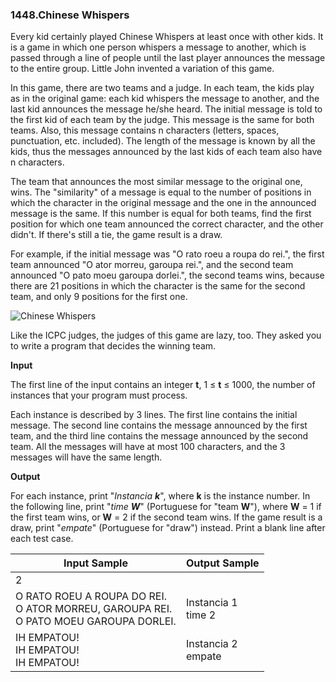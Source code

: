 ### 1448.Chinese Whispers

Every kid certainly played Chinese Whispers at least once with other kids. It is a game in which one person whispers a message to another, which is passed through a line of people until the last player announces the message to the entire group. Little John invented a variation of this game.

In this game, there are two teams and a judge. In each team, the kids play as in the original game: each kid whispers the message to another, and the last kid announces the message he/she heard. The initial message is told to the first kid of each team by the judge. This message is the same for both teams. Also, this message contains n characters (letters, spaces, punctuation, etc. included). The length of the message is known by all the kids, thus the messages announced by the last kids of each team also have n characters.

The team that announces the most similar message to the original one, wins. The "similarity" of a message is equal to the number of positions in which the character in the original message and the one in the announced message is the same. If this number is equal for both teams, find the first position for which one team announced the correct character, and the other didn't. If there's still a tie, the game result is a draw.

For example, if the initial message was "O rato roeu a roupa do rei.", the first team announced "O ator morreu, garoupa rei.", and the second team announced "O pato moeu garoupa dorlei.", the second teams wins, because there are 21 positions in which the character is the same for the second team, and only 9 positions for the first one.

![Chinese Whispers][1]

Like the ICPC judges, the judges of this game are lazy, too. They asked you to write a program that decides the winning team.

**Input**

The first line of the input contains an integer **t**, 1 ≤ **t** ≤ 1000, the number of instances that your program must process.

Each instance is described by 3 lines. The first line contains the initial message. The second line contains the message announced by the first team, and the third line contains the message announced by the second team. All the messages will have at most 100 characters, and the 3 messages will have the same length.

**Output**

For each instance, print "<i>Instancia <b>k</b></i>", where **k** is the instance number. In the following line, print "<i>time <b>W</b></i>" (Portuguese for "team **W**"), where **W** = 1 if the first team wins, or **W** = 2 if the second team wins. If the game result is a draw, print "*empate*" (Portuguese for "draw") instead. Print a blank line after each test case.

| Input Sample | Output Sample |
| ------------ | ------------- |
| 2 |  |
| O RATO ROEU A ROUPA DO REI.<br>O ATOR MORREU, GAROUPA REI.<br>O PATO MOEU GAROUPA DORLEI. | Instancia 1<br>time 2 |
| IH EMPATOU!<br>IH EMPATOU!<br>IH EMPATOU! | Instancia 2<br>empate |


  [1]: https://urionlinejudge.r.worldssl.net/gallery/images/novos/Telefone%20sem%20fio.png
